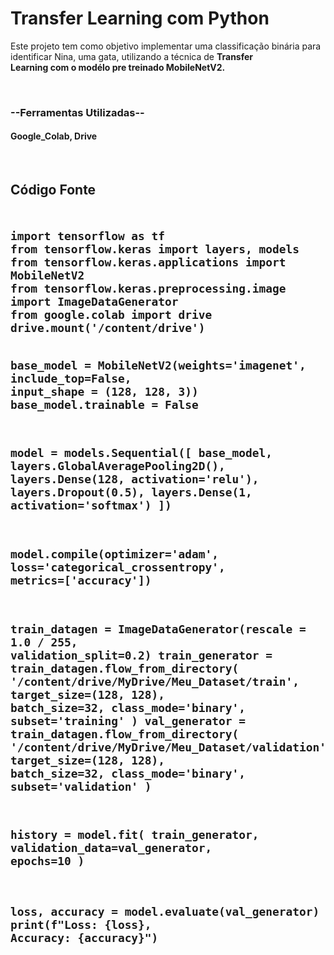 <h1>Transfer Learning com Python</h1>
<p>Este projeto tem como objetivo implementar uma classificação binária para identificar Nina, uma gata, utilizando a técnica de <b>Transfer<br> Learning com o modélo pre treinado MobileNetV2.</b></p>
<br>
<h3>--Ferramentas Utilizadas--</h3>
<h4>Google_Colab, Drive</h4>
<br>
<h2>Código Fonte<h2>
<pre><code>
import tensorflow as tf
from tensorflow.keras import layers, models
from tensorflow.keras.applications import MobileNetV2
from tensorflow.keras.preprocessing.image import ImageDataGenerator
from google.colab import drive
drive.mount('/content/drive')

base_model = MobileNetV2(weights='imagenet', include_top=False, input_shape = (128, 128, 3))
base_model.trainable = False

model = models.Sequential([
    base_model,
    layers.GlobalAveragePooling2D(),
    layers.Dense(128, activation='relu'),
    layers.Dropout(0.5),
    layers.Dense(1, activation='softmax')
])

model.compile(optimizer='adam', loss='categorical_crossentropy', metrics=['accuracy'])

train_datagen = ImageDataGenerator(rescale = 1.0 / 255, validation_split=0.2)
train_generator = train_datagen.flow_from_directory(
    '/content/drive/MyDrive/Meu_Dataset/train',
    target_size=(128, 128),
    batch_size=32,
    class_mode='binary',
    subset='training'
)
val_generator = train_datagen.flow_from_directory(
    '/content/drive/MyDrive/Meu_Dataset/validation',
    target_size=(128, 128),
    batch_size=32,
    class_mode='binary',
    subset='validation'
)

history = model.fit(
    train_generator,
    validation_data=val_generator,
    epochs=10
)

loss, accuracy = model.evaluate(val_generator)
print(f"Loss: {loss}, Accuracy: {accuracy}")
</code></pre>
